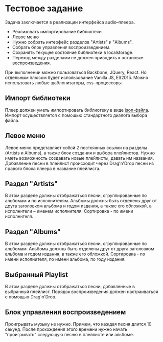 # Тестовое задание

Задача заключается в реализации интерфейса audio–плеера.

- Реализовать импортирование библиотеки
- Левое меню
- Нужно собрать интерфейс разделов "Artists" и "Albums".
- Собрать блок управления воспроизведением. 
- Сохранять текущее состояние библиотеки в localstorage.
- Переход между разделами не должен приводить к остановке воспроизведения.

При выполнении можно пользоваться Backbone, JQuery, React. Но отдельным плюсом будет использование Vanilla JS, ES2015. Можно использовать любые шаблонизаторы, css–процессоры.

## Импорт библиотеки

Плеер должен уметь импортировать библиотеку в виде [json-файла](https://raw.githubusercontent.com/VladimirSemenyuk/target-frontend-test/master/library.json).
Импорт осуществляется с помощью стандартного диалога выбора файла.

## Левое меню

Левое меню представляет собой 2 постоянных ссылки на разделы (Artists и Albums), а также блок создания и выбора плейлистов.
Нужно иметь возможность создавать новые плейлисты, давать им названия. Добавление песни в плейлист происходит через Drag'n'Drop песни из правого блока плеера в название плейлиста.

## Раздел "Artists"

В этом разделе должны отображаться песни, сгруппированные по альбомам и по исполнителям. Альбомы должны быть отделены друг от друга заголовком альбома и годом издания, а также его обложкой, а исполнители – именем исполнителя. Сортировка - по имени исполнителя.

## Раздел "Albums"

В этом разделе должны отображаться песни, сгруппированные по альбомам. Альбомы должны быть отделены друг от друга заголовком альбома и годом издания, а также его обложкой. Сортировка - по имени исполнителя, по имени альбома, по году издания.

## Выбранный Playlist

В этом разделе должны отображаться песни, добавленные в выбранный плейлист. Порядок воспроизведения должен настраиваться с помощью Drag'n'Drop.

## Блок управления воспроизведением

Проигрывать музыку не нужно. Примем, что каждая песня длится 10 секунд. После прохождения этого времени нужно начать "проигрывать" следующую песню в плейлисте или альбоме.
